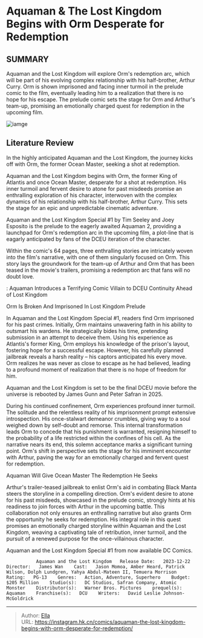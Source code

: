 # Aquaman &amp; The Lost Kingdom Begins with Orm Desperate for Redemption


## SUMMARY 



  Aquaman and the Lost Kingdom will explore Orm&#39;s redemption arc, which will be part of his evolving complex relationship with his half-brother, Arthur Curry.   Orm is shown imprisoned and facing inner turmoil in the prelude comic to the film, eventually leading him to a realization that there is no hope for his escape.   The prelude comic sets the stage for Orm and Arthur&#39;s team-up, promising an emotionally charged quest for redemption in the upcoming film.  

![iamge](https://static1.srcdn.com/wordpress/wp-content/uploads/2019/01/Aquaman-Ocean-Master-Patrick-Wilson.jpg)

## Literature Review

In the highly anticipated Aquaman and the Lost Kingdom, the journey kicks off with Orm, the former Ocean Master, seeking a shot at redemption.




Aquaman and the Lost Kingdom begins with Orm, the former King of Atlantis and once Ocean Master, desperate for a shot at redemption. His inner turmoil and fervent desire to atone for past misdeeds promise an enthralling exploration of his character, interwoven with the complex dynamics of his relationship with his half-brother, Arthur Curry. This sets the stage for an epic and unpredictable cinematic adventure.




Aquaman and the Lost Kingdom Special #1 by Tim Seeley and Joey Esposito is the prelude to the eagerly awaited Aquaman 2, providing a launchpad for Orm&#39;s redemption arc in the upcoming film, a plot-line that is eagarly anticipated by fans of the DCEU iteration of the character.



          

Within the comic&#39;s 64 pages, three enthralling stories are intricately woven into the film&#39;s narrative, with one of them singularly focused on Orm. This story lays the groundwork for the team-up of Arthur and Orm that has been teased in the movie&#39;s trailers, promising a redemption arc that fans will no doubt love.

 : Aquaman Introduces a Terrifying Comic Villain to DCEU Continuity Ahead of Lost Kingdom


 Orm Is Broken And Imprisoned In Lost Kingdom Prelude 
         




In Aquaman and the Lost Kingdom Special #1, readers find Orm imprisoned for his past crimes. Initially, Orm maintains unwavering faith in his ability to outsmart his wardens. He strategically bides his time, pretending submission in an attempt to deceive them. Using his experience as Atlantis&#39;s former King, Orm employs his knowledge of the prison&#39;s layout, fostering hope for a successful escape. However, his carefully planned jailbreak reveals a harsh reality – his captors anticipated his every move. Orm realizes he was never as close to escape as he had believed, leading to a profound moment of realization that there is no hope of freedom for him.



Aquaman and the Lost Kingdom is set to be the final DCEU movie before the universe is rebooted by James Gunn and Peter Safran in 2025.




During his continued confinement, Orm experiences profound inner turmoil. The solitude and the relentless reality of his imprisonment prompt extensive introspection. His once-stalwart demeanor crumbles, giving way to a soul weighed down by self-doubt and remorse. This internal transformation leads Orm to concede that his punishment is warranted, resigning himself to the probability of a life restricted within the confines of his cell. As the narrative nears its end, this solemn acceptance marks a significant turning point. Orm&#39;s shift in perspective sets the stage for his imminent encounter with Arthur, paving the way for an emotionally charged and fervent quest for redemption.






 Aquaman Will Give Ocean Master The Redemption He Seeks 


          

Arthur&#39;s trailer-teased jailbreak to enlist Orm&#39;s aid in combating Black Manta steers the storyline in a compelling direction. Orm&#39;s evident desire to atone for his past misdeeds, showcased in the prelude comic, strongly hints at his readiness to join forces with Arthur in the upcoming battle. This collaboration not only ensures an enthralling narrative but also grants Orm the opportunity he seeks for redemption. His integral role in this quest promises an emotionally charged storyline within Aquaman and the Lost Kingdom, weaving a captivating tale of retribution, inner turmoil, and the pursuit of a renewed purpose for the once-villainous character.

Aquaman and the Lost Kingdom Special #1 from now available DC Comics.

               Aquaman and the Lost Kingdom   Release Date:   2023-12-22    Director:   James Wan    Cast:   Jason Momoa, Amber Heard, Patrick Wilson, Dolph Lundgren, Yahya Abdul-Mateen II, Temuera Morrison    Rating:   PG-13    Genres:   Action, Adventure, Superhero    Budget:   $205 Million    Studio(s):   DC Studios, Safran Company, Atomic Monster    Distributor(s):   Warner Bros. Pictures    prequel(s):   Aquaman    Franchise(s):   DCU    Writers:   David Leslie Johnson-McGoldrick      

---

> Author: [Ella](https://instagram.hk.cn/)  
> URL: https://instagram.hk.cn/comics/aquaman-the-lost-kingdom-begins-with-orm-desperate-for-redemption/  


